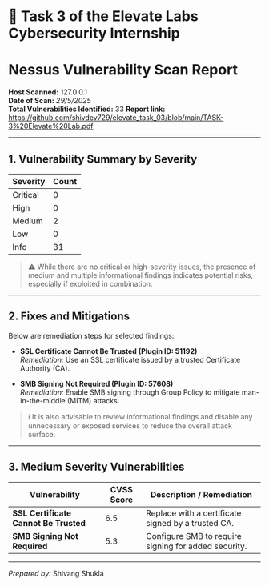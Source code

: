 # 📄 Task 3 of the Elevate Labs Cybersecurity Internship
# Nessus Vulnerability Scan Report

**Host Scanned:** 127.0.0.1  
**Date of Scan:** *29/5/2025*  
**Total Vulnerabilities Identified:** 33
**Report link:** https://github.com/shivdev729/elevate_task_03/blob/main/TASK-3%20Elevate%20Lab.pdf

---

## 1. Vulnerability Summary by Severity

| Severity   | Count |
|------------|-------|
| Critical   | 0     |
| High       | 0     |
| Medium     | 2     |
| Low        | 0     |
| Info       | 31    |

> ⚠️ While there are no critical or high-severity issues, the presence of medium and multiple informational findings indicates potential risks, especially if exploited in combination.

---

## 2. Fixes and Mitigations

Below are remediation steps for selected findings:

- **SSL Certificate Cannot Be Trusted (Plugin ID: 51192)**  
  *Remediation:* Use an SSL certificate issued by a trusted Certificate Authority (CA).

- **SMB Signing Not Required (Plugin ID: 57608)**  
  *Remediation:* Enable SMB signing through Group Policy to mitigate man-in-the-middle (MITM) attacks.

> ℹ️ It is also advisable to review informational findings and disable any unnecessary or exposed services to reduce the overall attack surface.

---

## 3. Medium Severity Vulnerabilities

| Vulnerability                      | CVSS Score | Description / Remediation |
|-----------------------------------|------------|----------------------------|
| **SSL Certificate Cannot Be Trusted** | 6.5        | Replace with a certificate signed by a trusted CA. |
| **SMB Signing Not Required**         | 5.3        | Configure SMB to require signing for added security. |

---

_Prepared by:_  Shivang Shukla 
